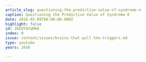 ```yaml
---
article_slug: questioning-the-predictive-value-of-syndrome-e
caption: Questioning the Predictive Value of Syndrome E
date: 2016-05-09T06:00:00.000Z
highlight: false
id: 2EEOYGVqMm8
index: 0
issue: content/issues/brains-that-pull-the-triggers.md
type: youtube
years: 2016

---
```

